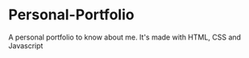 # Personal-Portfolio
A personal portfolio to know about me. It's made with HTML, CSS and Javascript
